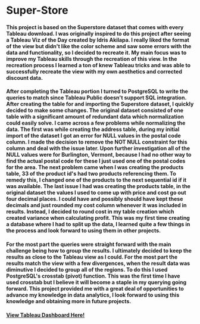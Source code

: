 # Super-Store
#### This project is based on the Superstore dataset that comes with every Tableau download. I was originally inspired to do this project after seeing a Tableau Viz of the Day created by Idris Akilapa. I really liked the format of the view but didn't like the color scheme and saw some errors with the data and functionality, so I decided to recreate it. My main focus was to improve my Tableau skills through the recreation of this view. In the recreation process I learned a ton of knew Tableau tricks and was able to successfully recreate the view with my own aesthetics and corrected discount data.
#### After completing the Tableau portion I turned to PostgreSQL to write the queries to match since Tableau Public doesn't support SQL integration. After creating the table for and importing the Superstore dataset, I quickly decided to make some changes. The original dataset consisted of one table with a significant amount of redundant data which normalization could easily solve. I came across a few problems while normalizing the data. The first was while creating the address table, during my initial import of the dataset I got an error for NULL values in the postal code column. I made the decision to remove the NOT NULL constraint for this column and deal with the issue later. Upon further investigation all of the NULL values were for Burlington, Vermont, because I had no other way to find the actual postal code for these I just used one of the postal codes for the area. The next problem came when I was creating the products table, 33 of the product id's had two products referencing them. To remedy this, I changed one of the products to the next sequential id if it was available. The last issue I had was creating the products table, in the original dataset the values I used to come up with price and cost go out four decimal places. I could have and possibly should have kept these decimals and just rounded my cost column whenever it was included in results. Instead, I decided to round cost in my table creation which created variance when calculating profit. This was my first time creating a database where I had to split up the data, I learned quite a few things in the process and look forward to using them in other projects. 
#### For the most part the queries were straight forward with the main challenge being how to group the results. I ultimately decided to keep the results as close to the Tableau view as I could. For the most part the results match the view with a few divergences, when the result data was diminutive I decided to group all of the regions. To do this I used PostgreSQL's crosstab (pivot) function. This was the first time I have used crosstab but I believe it will become a staple in my querying going forward. This project provided me with a great deal of opportunities to advance my knowledge in data analytics, I look forward to using this knowledge and obtaining more in future projects.
#### <a href="https://public.tableau.com/app/profile/tyrell.roberts/viz/SuperStore_16567889241470/RegionalOverview"> View Tableau Dashboard Here!</a>